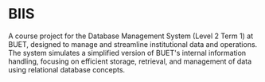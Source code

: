 # BIIS
A course project for the Database Management System (Level 2 Term 1) at BUET, designed to manage and streamline institutional data and operations. The system simulates a simplified version of BUET's internal information handling, focusing on efficient storage, retrieval, and management of data using relational database concepts.
